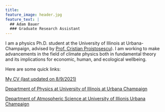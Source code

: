 ```yaml
---
title: 
feature_image: header.jpg
feature_text: |
  ## Adam Bauer
  ### Graduate Research Assistant
---
```


I am a physics Ph.D. student at the University of Illinois at Urbana-Champaign, advised by [Prof. Cristian Proistosescu](https://cristi.web.illinois.edu/)). I am working to make advancements in the field of climate physics both in fundamental theory and its implications for economic, human, and ecological wellbeing.

Here are some quick links:

[My CV (last updated on 8/9/2021)](https://drive.google.com/file/d/1hNMK_B9MkEc_842rcC3IrlzXJPwPOSZK/view?usp=sharing)

[Department of Physics at University of Illinois at Urbana Champaign](https://physics.illinois.edu/)

[Department of Atmospheric Science at University of Illionis Urbana Champaign](https://atmos.illinois.edu/)
